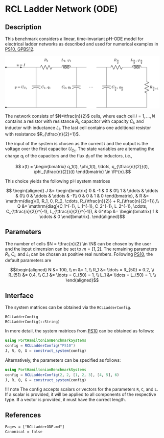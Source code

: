 # RCL Ladder Network (ODE)

## Description

This benchmark considers a linear, time-invariant pH-ODE model for electrical ladder networks as described and used for numerical examples in [PS10, GPBS12](@cite). 

![RCL ladder network system](./assets/RCLLadderODE.png)

The network consists of $N=\tfrac{n}{2}$ cells, where each cell $i=1,\ldots,N$ contains a resistor with resistance $R_i$, capacitor with capacity $C_i$, and inductor with inductance $L_i$. The last cell contains one additional resistor with resistance $R_{\tfrac{n}{2}+1}$. 

The input of the system is chosen as the current $I$ and the output is the voltage over the first capacitor $U_{C_1}$. The state variables are alternating the charge $q_i$ of the capacitors and the flux $\phi_i$ of the inductors, i.e., 
```math
	x(t) = \begin{bmatrix}
		q_1(t), \phi_1(t), \ldots, q_{\tfrac{n}{2}}(t), \phi_{\tfrac{n}{2}}(t)		
	\end{bmatrix} \in \R^{n}.
```

This choice yields the following pH system matrices
```math
	\begin{aligned}
	J &= \begin{bmatrix}
		0 & -1 & 0 & 0\\
		1 & \ddots & \ddots & 0\\
		0 & \ddots & \ddots & -1\\
		0 & 0 & 1 & 0
	\end{bmatrix}, &
	R &= \mathrm{diag}(0, R_1, 0, R_2, \cdots, R_{\tfrac{n}{2}} + R_{\tfrac{n}{2}+1}),\\
	Q &= \mathrm{diag}(C_1^{-1}, L_1^{-1}, C_2^{-1}, L_2^{-1}, \cdots, C_{\tfrac{n}{2}}^{-1}, L_{\tfrac{n}{2}}^{-1}), & 
	G^\top &= \begin{bmatrix}
		1 &
		\cdots &
		0
	\end{bmatrix}.
	\end{aligned}
```

## Parameters
The number of cells $N = \tfrac{n}{2} \in \N$ can be chosen by the user and the input dimension can be set to $m = [1, 2]$. The remaining parameters $R_i$, $C_i$, and $L_i$ can be chosen as positive real numbers.
Following [PS10](@cite), the default parameters are
```math
\begin{aligned}
    N &= 100, \\
    m &= 1, \\
    R_1 &= \ldots = R_{50} = 0.2, \\
    R_{51} &= 0.4, \\
    C_1 &= \ldots = C_{50} = 1, \\
    L_1 &= \ldots = L_{50} = 1. \\
\end{aligned}
```

## Interface

The system matrices can be obtained via the `RCLLadderConfig`.

```@docs
RCLLadderConfig
RCLLadderConfig(::String)
```

In more detail, the system matrices from [PS10](@cite) can be obtained as follows:

```julia
using PortHamiltonianBenchmarkSystems
config = RCLLadderConfig("PS10")
J, R, Q, G = construct_system(config)
```

Alternatively, the parameters can be specified as follows:
```julia
using PortHamiltonianBenchmarkSystems
config = RCLLadderConfig(2, 2, [1, 2, 3], [4, 5], 6)
J, R, Q, G = construct_system(config)
```

!!! note
    The config accepts scalars or vectors for the parameters `R`, `C`, and `L`. If a scalar is provided, it will be applied to all components of the respective type. If a vector is provided, it must have the correct length.


## References
```@bibliography
Pages = ["RCLLadderODE.md"]
Canonical = false
```
